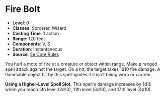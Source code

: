 # Fire Bolt

- **Level**: 0
- **Classes**: Sorcerer, Wizard
- **Casting Time**: 1 action
- **Range**: 120 feet
- **Components**: V, S
- **Duration**: Instantaneous
- **Source**: [5e Core Rules](http://dnd.wizards.com/articles/features/systems-reference-document-srd)

You hurl a mote of fire at a creature or object within range. Make a ranged spell attack against the target. On a hit, the target takes 1d10 fire damage. A flammable object hit by this spell ignites if it isn't being worn or carried.

**Using a Higher-Level Spell Slot.** This spell's damage increases by 1d10 when you reach 5th level (2d10), 11th level (3d10), and 17th level (4d10).
